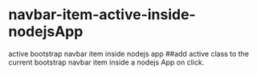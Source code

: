 # navbar-item-active-inside-nodejsApp
active bootstrap navbar item inside nodejs app
 ##add active class  to the current bootstrap navbar item  inside a nodejs App on click.
